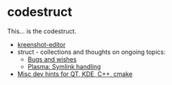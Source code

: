 codestruct
==========
This... is the codestruct.

  * [kreenshot-editor](kreenshot-editor/index.htm)
  * struct - collections and thoughts on ongoing topics:
    * [Bugs and wishes](struct-misc/struct-misc.md)
    * [Plasma: Symlink handling](struct-symlink-handling/symlink-handling.md)
  * [Misc dev hints for QT, KDE, C++, cmake](dev-hints.md)
